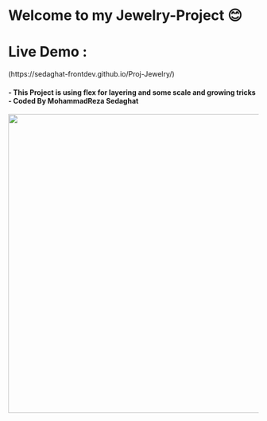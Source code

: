 <h1>
  Welcome to my Jewelry-Project 😊
</h1>
<h1>
  Live Demo :
</h1>
(https://sedaghat-frontdev.github.io/Proj-Jewelry/)
<h4>
 - This Project is using flex for layering and some scale and growing tricks
 - Coded By MohammadReza Sedaghat
</h4>

<p>
  <img src="https://media2.giphy.com/media/v1.Y2lkPTc5MGI3NjExcG1jdjQ3bnZ0MDFlMzN2YzBmMjJxc2V2eGlmZTIyeTc0N3BvYmhubSZlcD12MV9pbnRlcm5hbF9naWZfYnlfaWQmY3Q9Zw/yezzIIxFRnvZC11RXk/giphy.gif" width="600px"/>
</p>
